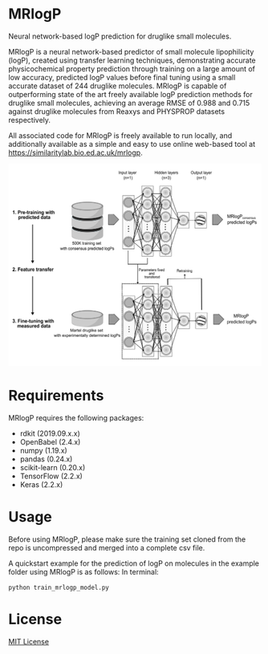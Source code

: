 # MRlogP
Neural network-based logP prediction for druglike small molecules.

MRlogP is a neural network-based predictor of small molecule lipophilicity (logP), created using transfer learning techniques, demonstrating accurate physicochemical property prediction through training on a large amount of low accuracy, predicted logP values before final tuning using a small accurate dataset of 244 druglike molecules. MRlogP is capable of outperforming state of the art freely available logP prediction methods for druglike small molecules, achieving an average RMSE of 0.988 and 0.715 against druglike molecules from Reaxys and PHYSPROP datasets respectively.

All associated code for MRlogP is freely available to run locally, and additionally available as a simple and easy to use online web-based tool at https://similaritylab.bio.ed.ac.uk/mrlogp.


![MRlogP structure](https://raw.githubusercontent.com/JustinYKC/MRlogP/master/20210723_dnn_structure.png "MRlogP structure")

# Requirements
MRlogP requires the following packages:
- rdkit (2019.09.x.x)
- OpenBabel (2.4.x) 
- numpy (1.19.x)
- pandas (0.24.x)
- scikit-learn (0.20.x)
- TensorFlow (2.2.x)
- Keras (2.2.x)

# Usage
Before using MRlogP, please make sure the training set cloned from the repo is uncompressed and merged into a complete csv file.

A quickstart example for the prediction of logP on molecules in the example folder using MRlogP is as follows: 
In terminal:
```
python train_mrlogp_model.py
```
# License
[MIT License](https://raw.githubusercontent.com/JustinYKC/MRlogP/master/LICENSE)